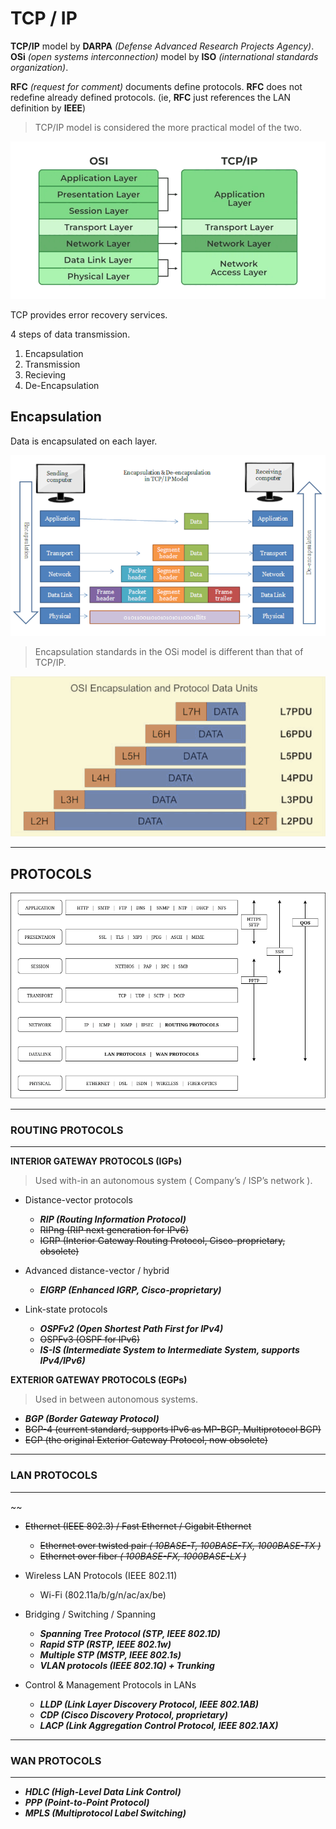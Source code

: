 # TCP / IP

**TCP/IP** model by **DARPA** *(Defense Advanced Research Projects Agency)*.
**OSi** *(open systems interconnection)* model by **ISO** *(international standards organization)*.


**RFC** *(request for comment)* documents define protocols.
**RFC** does not redefine already defined protocols. (ie, **RFC** just references the LAN definition by **IEEE**)

> TCP/IP model is considered the more practical model of the two.

![TCP/IP vs OSI](/images/networking_models.png)

TCP provides error recovery services.

4 steps of data transmission.

1. Encapsulation
2. Transmission
3. Recieving
4. De-Encapsulation

## Encapsulation

Data is encapsulated on each layer.

![Encapsulation](/images/osi_encapsulation.png)

> Encapsulation standards in the OSi model is different than that of TCP/IP.

![Encapsulation](/images/osi_pdu.png)

---

## PROTOCOLS

![Protocols](/images/protocols.png)

---

### ROUTING PROTOCOLS

---

**INTERIOR GATEWAY PROTOCOLS (IGPs)**

> Used with-in an autonomous system ( Company’s / ISP’s network ).

* Distance-vector protocols
    - ***RIP (Routing Information Protocol)***
    - ~~RIPng (RIP next generation for IPv6)~~
    - ~~IGRP (Interior Gateway Routing Protocol, Cisco-proprietary, obsolete)~~

* Advanced distance-vector / hybrid
    - ***EIGRP (Enhanced IGRP, Cisco-proprietary)***

* Link-state protocols
    - ***OSPFv2 (Open Shortest Path First for IPv4)***
    - ~~OSPFv3 (OSPF for IPv6)~~
    - ***IS-IS (Intermediate System to Intermediate System, supports IPv4/IPv6)***

**EXTERIOR GATEWAY PROTOCOLS (EGPs)**

> Used in between autonomous systems.

* ***BGP (Border Gateway Protocol)***
* ~~BGP-4 (current standard, supports IPv6 as MP-BGP, Multiprotocol BGP)~~
* ~~EGP (the original Exterior Gateway Protocol, now obsolete)~~

---

### LAN PROTOCOLS

---
~~
* ~~Ethernet (IEEE 802.3) / Fast Ethernet / Gigabit Ethernet~~
    - ~~Ethernet over twisted pair *( 10BASE-T, 100BASE-TX, 1000BASE-TX )*~~
    - ~~Ethernet over fiber *( 100BASE-FX, 1000BASE-LX )*~~

* Wireless LAN Protocols (IEEE 802.11)
    - Wi-Fi (802.11a/b/g/n/ac/ax/be)

* Bridging / Switching / Spanning
    - ***Spanning Tree Protocol (STP, IEEE 802.1D)***
    - ***Rapid STP (RSTP, IEEE 802.1w)***
    - ***Multiple STP (MSTP, IEEE 802.1s)***
    - ***VLAN protocols (IEEE 802.1Q) + Trunking***

* Control & Management Protocols in LANs
    - ***LLDP (Link Layer Discovery Protocol, IEEE 802.1AB)***
    - ***CDP (Cisco Discovery Protocol, proprietary)***
    - ***LACP (Link Aggregation Control Protocol, IEEE 802.1AX)***

---

### WAN PROTOCOLS

---

* ***HDLC (High-Level Data Link Control)***
* ***PPP (Point-to-Point Protocol)***
* ***MPLS (Multiprotocol Label Switching)***

